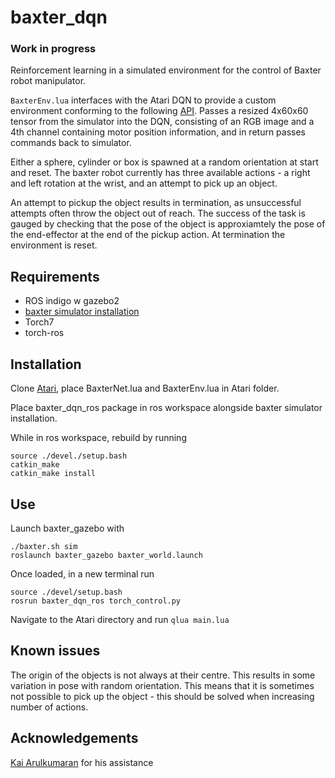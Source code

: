 # baxter_dqn 
### Work in progress

Reinforcement learning in a simulated environment for the control of Baxter robot manipulator. 

`BaxterEnv.lua` interfaces with the Atari DQN to provide a custom environment conforming to the following [API](https://github.com/Kaixhin/rlenvs). Passes a resized 4x60x60 tensor from the simulator into the DQN, consisting of an RGB image and a 4th channel containing motor position information, and in return passes commands back to simulator. 

Either a sphere, cylinder or box is spawned at a random orientation at start and reset. The baxter robot currently has three available actions - a right and left rotation at the wrist, and an attempt to pick up an object. 

An attempt to pickup the object results in termination, as unsuccessful attempts often throw the object out of reach. The success of the task is gauged by checking that the pose of the object is approxiamtely the pose of the end-effector at the end of the pickup action. At termination the environment is reset.

## Requirements
- ROS indigo w gazebo2
- [baxter simulator installation](http://sdk.rethinkrobotics.com/wiki/Simulator_Installation)
- Torch7
- torch-ros

## Installation
Clone [Atari](https://github.com/Kaixhin/Atari), place BaxterNet.lua and BaxterEnv.lua in Atari folder.

Place baxter_dqn_ros package in ros workspace alongside baxter simulator installation.

While in ros workspace, rebuild by running
```
source ./devel./setup.bash
catkin_make
catkin_make install
```
## Use
Launch baxter_gazebo with 
```
./baxter.sh sim
roslaunch baxter_gazebo baxter_world.launch
```
Once loaded, in a new terminal run
```
source ./devel/setup.bash
rosrun baxter_dqn_ros torch_control.py
```

Navigate to the Atari directory and run `qlua main.lua`

## Known issues
The origin of the objects is not always at their centre. This results in some variation in pose with random orientation. This means that it is sometimes not possible to pick up the object - this should be solved when increasing number of actions.

## Acknowledgements
[Kai Arulkumaran](https://github.com/Kaixhin) for his assistance
